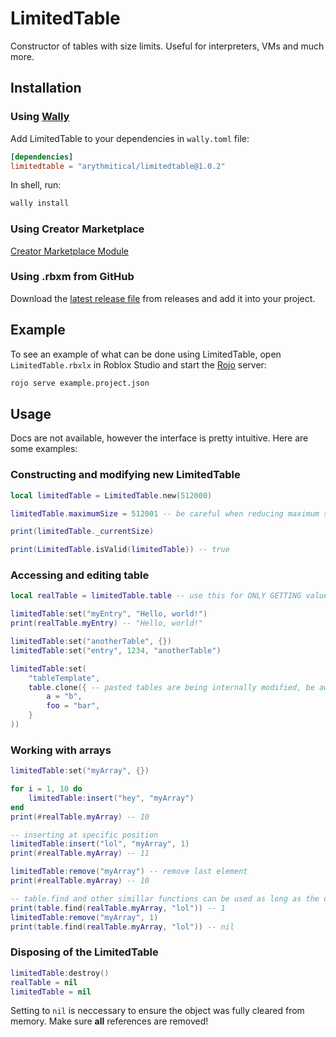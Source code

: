 # LimitedTable

Constructor of tables with size limits. Useful for interpreters, VMs and much more.

## Installation

### Using [Wally](https://github.com/UpliftGames/wally)

Add LimitedTable to your dependencies in `wally.toml` file:

```toml
[dependencies]
limitedtable = "arythmitical/limitedtable@1.0.2"
```

In shell, run:

```bash
wally install
```

### Using Creator Marketplace

[Creator Marketplace Module](https://create.roblox.com/store/asset/103337933619557)

### Using .rbxm from GitHub

Download the [latest release file](github.com/arythmitical/LimitedTable/releases) from releases and add it into your project.

## Example

To see an example of what can be done using LimitedTable, open `LimitedTable.rbxlx` in Roblox Studio and start the [Rojo](https://rojo.space/) server:

```bash
rojo serve example.project.json
```

## Usage

Docs are not available, however the interface is pretty intuitive. Here are some examples:

### Constructing and modifying new LimitedTable

```lua
local limitedTable = LimitedTable.new(512000)

limitedTable.maximumSize = 512001 -- be careful when reducing maximum size

print(limitedTable._currentSize)

print(LimitedTable.isValid(limitedTable)) -- true
```

### Accessing and editing table

```lua
local realTable = limitedTable.table -- use this for ONLY GETTING values!

limitedTable:set("myEntry", "Hello, world!")
print(realTable.myEntry) -- "Hello, world!"

limitedTable:set("anotherTable", {})
limitedTable:set("entry", 1234, "anotherTable")

limitedTable:set(
    "tableTemplate",
    table.clone({ -- pasted tables are being internally modified, be aware!
        a = "b",
        foo = "bar",
    }
))
```

### Working with arrays

```lua
limitedTable:set("myArray", {})

for i = 1, 10 do
    limitedTable:insert("hey", "myArray")
end
print(#realTable.myArray) -- 10

-- inserting at specific position
limitedTable:insert("lol", "myArray", 1)
print(#realTable.myArray) -- 11

limitedTable:remove("myArray") -- remove last element
print(#realTable.myArray) -- 10

-- table.find and other simillar functions can be used as long as the don't modify the table
print(table.find(realTable.myArray, "lol")) -- 1
limitedTable:remove("myArray", 1)
print(table.find(realTable.myArray, "lol")) -- nil
```

### Disposing of the LimitedTable

```lua
limitedTable:destroy()
realTable = nil
limitedTable = nil
```

Setting to `nil` is neccessary to ensure the object was fully cleared from memory. Make sure **all** references are removed!
